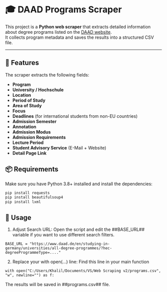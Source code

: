 # 🎓 DAAD Programs Scraper

This project is a **Python web scraper** that extracts detailed information about degree programs listed on the [DAAD website](https://www.daad.de/en/studying-in-germany/universities/all-degree-programmes/).  
It collects program metadata and saves the results into a structured CSV file.

---

## 🚀 Features

The scraper extracts the following fields:

- **Program**  
- **University / Hochschule**  
- **Location**  
- **Period of Study**  
- **Area of Study**  
- **Focus**  
- **Deadlines** (for international students from non-EU countries)  
- **Admission Semester**  
- **Annotation**  
- **Admission Modus**  
- **Admission Requirements**  
- **Lecture Period**  
- **Student Advisory Service** (E-Mail + Website)  
- **Detail Page Link**  

## 📦 Requirements

Make sure you have Python 3.8+ installed and install the dependencies:
```bash
pip install requests
pip install beautifulsoup4
pip install lxml
```

## 📝 Usage

1. Adjust Search URL: Open the script and edit the ##BASE_URL## variable if you want to use different search filters.
```
BASE_URL = "https://www.daad.de/en/studying-in-germany/universities/all-degree-programmes/?hec-degreeProgrammeType=...."
```
2. Replace your with open(...) line: Find this line in your main function
```
with open("C:/Users/Khalil/Documents/VS/Web Scraping v2/programs.csv", "w", newline="") as f:
```
The results will be saved in ##programs.csv## file.

